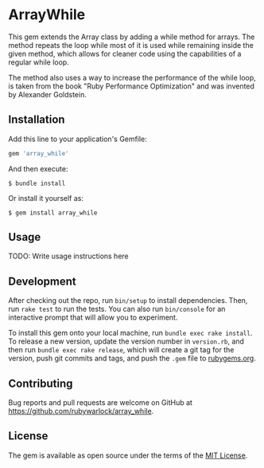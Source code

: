 # ArrayWhile

This gem extends the Array class by adding a while method for arrays.
The method repeats the loop while most of it is used while remaining inside the given method, which allows for cleaner code using the capabilities of a regular while loop.

The method also uses a way to increase the performance of the while loop,
is taken from the book "Ruby Performance Optimization" and was invented by Alexander Goldstein.

## Installation

Add this line to your application's Gemfile:

```ruby
gem 'array_while'
```

And then execute:

    $ bundle install

Or install it yourself as:

    $ gem install array_while

## Usage

TODO: Write usage instructions here

## Development

After checking out the repo, run `bin/setup` to install dependencies. Then, run `rake test` to run the tests. You can also run `bin/console` for an interactive prompt that will allow you to experiment.

To install this gem onto your local machine, run `bundle exec rake install`. To release a new version, update the version number in `version.rb`, and then run `bundle exec rake release`, which will create a git tag for the version, push git commits and tags, and push the `.gem` file to [rubygems.org](https://rubygems.org).

## Contributing

Bug reports and pull requests are welcome on GitHub at https://github.com/rubywarlock/array_while.


## License

The gem is available as open source under the terms of the [MIT License](https://opensource.org/licenses/MIT).
